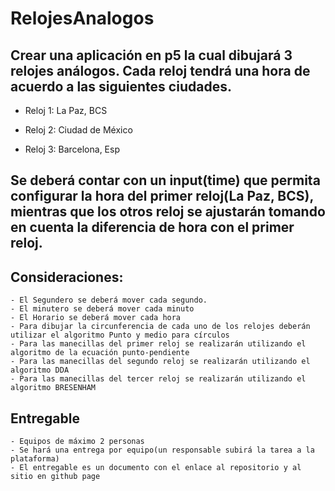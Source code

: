 # RelojesAnalogos

## Crear una aplicación en p5 la cual dibujará 3 relojes análogos. Cada reloj tendrá una hora de acuerdo a las siguientes ciudades. 

 - Reloj 1: La Paz, BCS

 - Reloj 2: Ciudad de México

 - Reloj 3: Barcelona, Esp

## Se deberá contar con un input(time) que permita configurar la hora del primer reloj(La Paz, BCS), mientras que los otros reloj se ajustarán tomando en cuenta la diferencia de hora con el primer reloj.

## Consideraciones:

    - El Segundero se deberá mover cada segundo.
    - El minutero se deberá mover cada minuto
    - El Horario se deberá mover cada hora
    - Para dibujar la circunferencia de cada uno de los relojes deberán utilizar el algoritmo Punto y medio para círculos
    - Para las manecillas del primer reloj se realizarán utilizando el algoritmo de la ecuación punto-pendiente
    - Para las manecillas del segundo reloj se realizarán utilizando el algoritmo DDA
    - Para las manecillas del tercer reloj se realizarán utilizando el algoritmo BRESENHAM

## Entregable

    - Equipos de máximo 2 personas
    - Se hará una entrega por equipo(un responsable subirá la tarea a la plataforma) 
    - El entregable es un documento con el enlace al repositorio y al sitio en github page